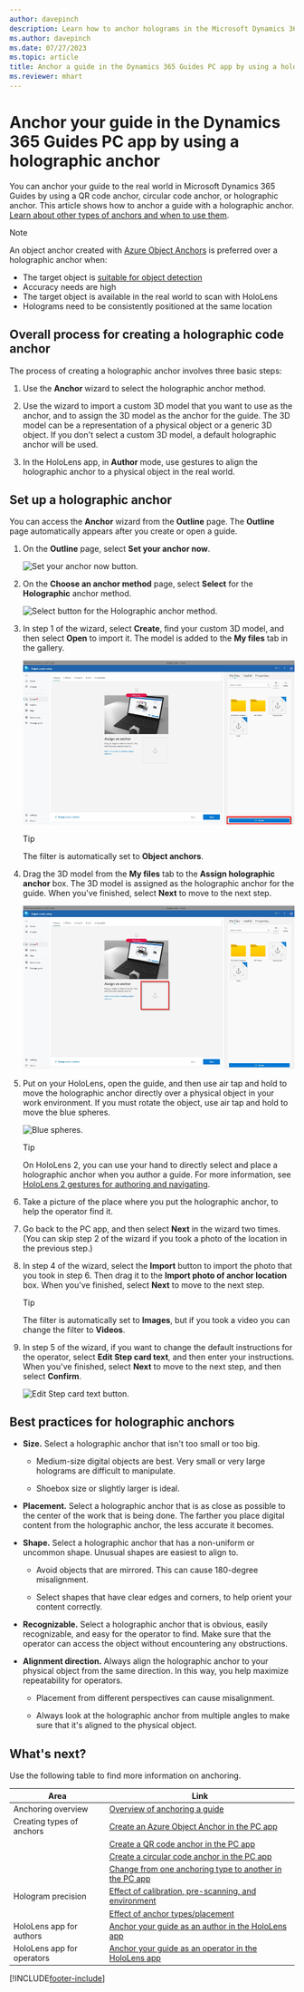 ```yaml
---
author: davepinch
description: Learn how to anchor holograms in the Microsoft Dynamics 365 Guides PC app by using a holographic anchor
ms.author: davepinch
ms.date: 07/27/2023
ms.topic: article
title: Anchor a guide in the Dynamics 365 Guides PC app by using a holographic anchor
ms.reviewer: mhart
---
```


# Anchor your guide in the Dynamics 365 Guides PC app by using a holographic anchor

You can anchor your guide to the real world in Microsoft Dynamics 365 Guides by using a QR code anchor, circular code anchor, or holographic anchor. This article shows how to anchor a guide with a holographic anchor. [Learn about other types of anchors and when to use them](pc-app-anchor.md).

> [!NOTE]
> An object anchor created with [Azure Object Anchors](pc-app-anchor-azure-object.md) is preferred over a holographic anchor when:
> - The target object is [suitable for object detection](pc-app-anchor-azure-object.md#best-practices-for-choosing-a-target-object-for-your-object-anchor)
> - Accuracy needs are high   
> - The target object is available in the real world to scan with HoloLens
> - Holograms need to be consistently positioned at the same location<br> 

## Overall process for creating a holographic code anchor

The process of creating a holographic anchor involves three basic steps:

1. Use the **Anchor** wizard to select the holographic anchor method.

1. Use the wizard to import a custom 3D model that you want to use as the anchor, and to assign the 3D model as the anchor for the guide. The 3D model can be a representation of a physical object or a generic 3D object. If you don't select a custom 3D model, a default holographic anchor will be used. 

1. In the HoloLens app, in **Author** mode, use gestures to align the holographic anchor to a physical object in the real world.

## Set up a holographic anchor

You can access the **Anchor** wizard from the **Outline** page. The **Outline** page automatically appears after you create or open a guide.

1. On the **Outline** page, select **Set your anchor now**.

    ![Set your anchor now button.](media/outline-page-3.PNG "Set your anchor now button")

1. On the **Choose an anchor method** page, select **Select** for the **Holographic** anchor method.

    ![Select button for the Holographic anchor method.](media/holographic-anchor-choose-method.PNG "Select button for the Holographic anchor method")

1. In step 1 of the wizard, select **Create**, find your custom 3D model, and then select **Open** to import it. The model is added to the **My files** tab in the gallery.

    ![Import button.](media/holographic-anchor-import-button.PNG "Import button")

   > [!TIP]
   > The filter is automatically set to **Object anchors**.

1. Drag the 3D model from the **My files** tab to the **Assign holographic anchor** box. The 3D model is assigned as the holographic anchor for the guide. When you've finished, select **Next** to move to the next step.

    ![Assign holographic anchor box.](media/holographic-anchor-drag-model.PNG "Assign holographic anchor box")

1. Put on your HoloLens, open the guide, and then use air tap and hold to move the holographic anchor directly over a physical object in your work environment. If you must rotate the object, use air tap and hold to move the blue spheres.

    ![Blue spheres.](media/blue-spheres-digital-anchor.PNG "Blue spheres")

   > [!TIP]
   > On HoloLens 2, you can use your hand to directly select and place a holographic anchor when you author a guide. For more information, see [HoloLens 2 gestures for authoring and navigating](authoring-gestures-HL2.md).

1. Take a picture of the place where you put the holographic anchor, to help the operator find it.

1. Go back to the PC app, and then select **Next** in the wizard two times. (You can skip step 2 of the wizard if you took a photo of the location in the previous step.)

1. In step 4 of the wizard, select the **Import** button to import the photo that you took in step 6. Then drag it to the **Import photo of anchor location** box. When you've finished, select **Next** to move to the next step.

   > [!TIP]
   > The filter is automatically set to **Images**, but if you took a video you can change the filter to **Videos**.

1. In step 5 of the wizard, if you want to change the default instructions for the operator, select **Edit Step card text**, and then enter your instructions. When you've finished, select **Next** to move to the next step, and then select **Confirm**.

    ![Edit Step card text button.](media/holographic-anchor-operator-instructions.PNG "Edit Step card text button")

## Best practices for holographic anchors

- **Size.** Select a holographic anchor that isn't too small or too big. 

    - Medium-size digital objects are best. Very small or very large holograms are difficult to manipulate. 

    - Shoebox size or slightly larger is ideal.

- **Placement.** Select a holographic anchor that is as close as possible to the center of the work that is being done. The farther you place digital content from the holographic anchor, the less accurate it becomes.

- **Shape.** Select a holographic anchor that has a non-uniform or uncommon shape. Unusual shapes are easiest to align to.

    - Avoid objects that are mirrored. This can cause 180-degree misalignment.

    - Select shapes that have clear edges and corners, to help orient your content correctly.

- **Recognizable.** Select a holographic anchor that is obvious, easily recognizable, and easy for the operator to find. Make sure that the operator can access the object without encountering any obstructions.

- **Alignment direction.** Always align the holographic anchor to your physical object from the same direction. In this way, you help maximize repeatability for operators.

    - Placement from different perspectives can cause misalignment.

    - Always look at the holographic anchor from multiple angles to make sure that it's aligned to the physical object.

## What's next?

Use the following table to find more information on anchoring.

|Area|Link|
|----------------------|------------------------------------------------------------------|
|Anchoring overview|[Overview of anchoring a guide](pc-app-anchor.md)|
|Creating types of anchors|[Create an Azure Object Anchor in the PC app](pc-app-anchor-azure-object.md)|
||[Create a QR code anchor in the PC app](pc-app-anchor-qr-code.md)|
||[Create a circular code anchor in the PC app](pc-app-anchor-circular-code.md)|
||[Change from one anchoring type to another in the PC app](pc-app-anchor-change-type.md)|
|Hologram precision|[Effect of calibration, pre-scanning, and environment](pc-app-anchor-improve-hologram-precision.md)|
||[Effect of anchor types/placement](pc-app-anchor-types-placement-precision.md)
|HoloLens app for authors|[Anchor your guide as an author in the HoloLens app](hololens-app-anchor.md)|
|HoloLens app for operators|[Anchor your guide as an operator in the HoloLens app](operator-anchor.md)



[!INCLUDE[footer-include](../includes/footer-banner.md)]
